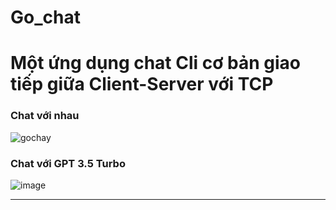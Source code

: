 # Go_chat
<h1>Một ứng dụng chat Cli cơ bản giao tiếp giữa Client-Server với TCP</h1> 
<h3>Chat với nhau</h3>

![gochay](https://github.com/trduyTh4nh/Go_chat/assets/95486959/407f5221-780d-402d-b531-3a9c0d29eb9b)

<h3>Chat với GPT 3.5 Turbo</h3>

![image](https://github.com/trduyTh4nh/Go_chat/assets/95486959/15eeb080-4d24-4dad-a8d5-02d08b6cbab7)

----------------------------------------------------------------------------------------------------
